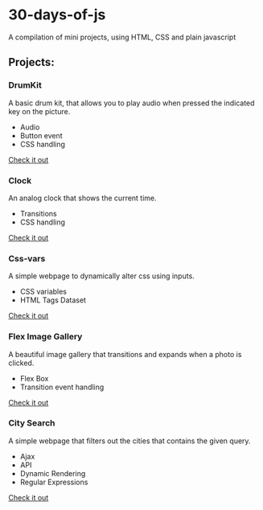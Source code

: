 # 30-days-of-js

A compilation of mini projects, using HTML, CSS and plain javascript

## Projects:

### DrumKit

A basic drum kit, that allows you to play audio when pressed the indicated key on the picture.

- Audio
- Button event
- CSS handling

[Check it out](https://utkarshgupta2504.github.io/30-days-of-js/drumkit)

### Clock

An analog clock that shows the current time.

- Transitions
- CSS handling

[Check it out](https://utkarshgupta2504.github.io/30-days-of-js/clock)

### Css-vars

A simple webpage to dynamically alter css using inputs.

- CSS variables
- HTML Tags Dataset

[Check it out](https://utkarshgupta2504.github.io/30-days-of-js/css-vars)

### Flex Image Gallery

A beautiful image gallery that transitions and expands when a photo is clicked.

- Flex Box
- Transition event handling

[Check it out](https://utkarshgupta2504.github.io/30-days-of-js/flex-image-gallery)

### City Search

A simple webpage that filters out the cities that contains the given query.

- Ajax
- API
- Dynamic Rendering
- Regular Expressions

[Check it out](https://utkarshgupta2504.github.io/30-days-of-js/city-search)
